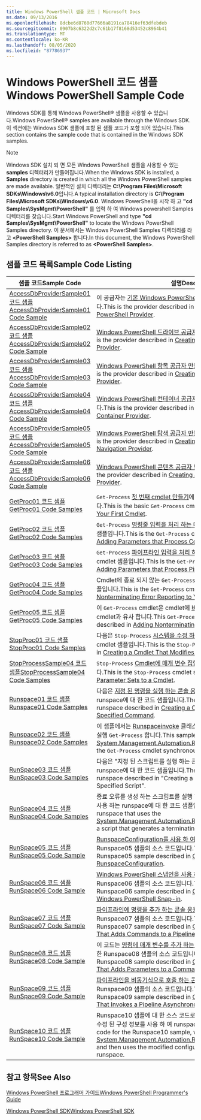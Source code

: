 ```yaml
---
title: Windows PowerShell 샘플 코드 | Microsoft Docs
ms.date: 09/13/2016
ms.openlocfilehash: 8dcbe6d8760d77666a8191ca78416ef63dfebdeb
ms.sourcegitcommit: 0907b8c6322d2c7c61b17f8168d53452c8964b41
ms.translationtype: MT
ms.contentlocale: ko-KR
ms.lasthandoff: 08/05/2020
ms.locfileid: "87786937"
---
```

# <a name="windows-powershell-sample-code"></a><span data-ttu-id="7069c-102">Windows PowerShell 코드 샘플</span><span class="sxs-lookup"><span data-stu-id="7069c-102">Windows PowerShell Sample Code</span></span>

<span data-ttu-id="7069c-103">Windows SDK를 통해 Windows PowerShell® 샘플을 사용할 수 있습니다.</span><span class="sxs-lookup"><span data-stu-id="7069c-103">Windows PowerShell® samples are available through the Windows SDK.</span></span> <span data-ttu-id="7069c-104">이 섹션에는 Windows SDK 샘플에 포함 된 샘플 코드가 포함 되어 있습니다.</span><span class="sxs-lookup"><span data-stu-id="7069c-104">This section contains the sample code that is contained in the Windows SDK samples.</span></span>

> [!NOTE]
> <span data-ttu-id="7069c-105">Windows SDK 설치 되 면 모든 Windows PowerShell 샘플을 사용할 수 있는 **samples** 디렉터리가 만들어집니다.</span><span class="sxs-lookup"><span data-stu-id="7069c-105">When the Windows SDK is installed, a **Samples** directory is created in which all the Windows PowerShell samples are made available.</span></span> <span data-ttu-id="7069c-106">일반적인 설치 디렉터리는 **C:\Program Files\Microsoft SDKs\Windows\v6.0**입니다.</span><span class="sxs-lookup"><span data-stu-id="7069c-106">A typical installation directory is **C:\Program Files\Microsoft SDKs\Windows\v6.0**.</span></span> <span data-ttu-id="7069c-107">Windows PowerShell을 시작 하 고 **"cd Samples\SysMgmt\PowerShell"** 를 입력 하 여 Windows powershell Samples 디렉터리를 찾습니다.</span><span class="sxs-lookup"><span data-stu-id="7069c-107">Start Windows PowerShell and type **"cd Samples\SysMgmt\PowerShell"** to locate the Windows PowerShell Samples directory.</span></span> <span data-ttu-id="7069c-108">이 문서에서는 Windows PowerShell Samples 디렉터리를 라고 **\<PowerShell Samples>** 합니다.</span><span class="sxs-lookup"><span data-stu-id="7069c-108">In this document, the Windows PowerShell Samples directory is referred to as **\<PowerShell Samples>**.</span></span>

## <a name="sample-code-listing"></a><span data-ttu-id="7069c-109">샘플 코드 목록</span><span class="sxs-lookup"><span data-stu-id="7069c-109">Sample Code Listing</span></span>

|                                    <span data-ttu-id="7069c-110">샘플 코드</span><span class="sxs-lookup"><span data-stu-id="7069c-110">Sample Code</span></span>                                    |                                                                                                                                           <span data-ttu-id="7069c-111">설명</span><span class="sxs-lookup"><span data-stu-id="7069c-111">Description</span></span>                                                                                                                                           |
| --------------------------------------------------------------------------------- | ----------------------------------------------------------------------------------------------------------------------------------------------------------------------------------------------------------------------------------------------------------------------------------------------- |
| [<span data-ttu-id="7069c-112">AccessDbProviderSample01 코드 샘플</span><span class="sxs-lookup"><span data-stu-id="7069c-112">AccessDbProviderSample01 Code Sample</span></span>](./accessdbprovidersample01-code-sample.md) | <span data-ttu-id="7069c-113">이 공급자는 [기본 Windows PowerShell 공급자 만들기](./creating-a-basic-windows-powershell-provider.md)에 설명 된 공급자입니다.</span><span class="sxs-lookup"><span data-stu-id="7069c-113">This is the provider described in [Creating a Basic Windows PowerShell Provider](./creating-a-basic-windows-powershell-provider.md).</span></span>                                                                                                                                                            |
| [<span data-ttu-id="7069c-114">AccessDbProviderSample02 코드 샘플</span><span class="sxs-lookup"><span data-stu-id="7069c-114">AccessDbProviderSample02 Code Sample</span></span>](./accessdbprovidersample02-code-sample.md) | <span data-ttu-id="7069c-115">[Windows PowerShell 드라이브 공급자 만들기](./creating-a-windows-powershell-drive-provider.md)에 설명 된 공급자입니다.</span><span class="sxs-lookup"><span data-stu-id="7069c-115">This is the provider described in [Creating a Windows PowerShell Drive Provider](./creating-a-windows-powershell-drive-provider.md).</span></span>                                                                                                                                                            |
| [<span data-ttu-id="7069c-116">AccessDbProviderSample03 코드 샘플</span><span class="sxs-lookup"><span data-stu-id="7069c-116">AccessDbProviderSample03 Code Sample</span></span>](./accessdbprovidersample03-code-sample.md) | <span data-ttu-id="7069c-117">[Windows PowerShell 항목 공급자 만들기](./creating-a-windows-powershell-item-provider.md)에서 설명 하는 공급자입니다.</span><span class="sxs-lookup"><span data-stu-id="7069c-117">This is the provider described in [Creating a Windows PowerShell Item Provider](./creating-a-windows-powershell-item-provider.md).</span></span>                                                                                                                                                              |
| [<span data-ttu-id="7069c-118">AccessDbProviderSample04 코드 샘플</span><span class="sxs-lookup"><span data-stu-id="7069c-118">AccessDbProviderSample04 Code Sample</span></span>](./accessdbprovidersample04-code-sample.md) | <span data-ttu-id="7069c-119">[Windows PowerShell 컨테이너 공급자 만들기](./creating-a-windows-powershell-container-provider.md)에서 설명 하는 공급자입니다.</span><span class="sxs-lookup"><span data-stu-id="7069c-119">This is the provider described in [Creating a Windows PowerShell Container Provider](./creating-a-windows-powershell-container-provider.md).</span></span>                                                                                                                                                    |
| [<span data-ttu-id="7069c-120">AccessDbProviderSample05 코드 샘플</span><span class="sxs-lookup"><span data-stu-id="7069c-120">AccessDbProviderSample05 Code Sample</span></span>](./accessdbprovidersample05-code-sample.md) | <span data-ttu-id="7069c-121">[Windows PowerShell 탐색 공급자 만들기](./creating-a-windows-powershell-navigation-provider.md)에서 설명 하는 공급자입니다.</span><span class="sxs-lookup"><span data-stu-id="7069c-121">This is the provider described in [Creating a Windows PowerShell Navigation Provider](./creating-a-windows-powershell-navigation-provider.md).</span></span>                                                                                                                                                  |
| [<span data-ttu-id="7069c-122">AccessDbProviderSample06 코드 샘플</span><span class="sxs-lookup"><span data-stu-id="7069c-122">AccessDbProviderSample06 Code Sample</span></span>](./accessdbprovidersample06-code-sample.md) | <span data-ttu-id="7069c-123">[Windows PowerShell 콘텐츠 공급자 만들기](./creating-a-windows-powershell-content-provider.md)에 설명 된 공급자입니다.</span><span class="sxs-lookup"><span data-stu-id="7069c-123">This is the provider described in [Creating a Windows PowerShell Content Provider](./creating-a-windows-powershell-content-provider.md).</span></span>                                                                                                                                                        |
| [<span data-ttu-id="7069c-124">GetProc01 코드 샘플</span><span class="sxs-lookup"><span data-stu-id="7069c-124">GetProc01 Code Samples</span></span>](./getproc01-code-samples.md)                             | <span data-ttu-id="7069c-125">`Get-Process` [첫 번째 cmdlet 만들기](../cmdlet/creating-a-cmdlet-without-parameters.md)에 설명 된 기본 cmdlet 샘플입니다.</span><span class="sxs-lookup"><span data-stu-id="7069c-125">This is the basic `Get-Process` cmdlet sample described in [Creating Your First Cmdlet](../cmdlet/creating-a-cmdlet-without-parameters.md).</span></span>                                                                                                                                                     |
| [<span data-ttu-id="7069c-126">GetProc02 코드 샘플</span><span class="sxs-lookup"><span data-stu-id="7069c-126">GetProc02 Code Samples</span></span>](./getproc02-code-samples.md)                             | <span data-ttu-id="7069c-127">`Get-Process` [명령줄 입력을 처리 하는 매개 변수 추가](../cmdlet/adding-parameters-that-process-command-line-input.md)에서 설명 하는 cmdlet 샘플입니다.</span><span class="sxs-lookup"><span data-stu-id="7069c-127">This is the `Get-Process` cmdlet sample described in [Adding Parameters that Process Command-Line Input](../cmdlet/adding-parameters-that-process-command-line-input.md).</span></span>                                                                                                                       |
| [<span data-ttu-id="7069c-128">GetProc03 코드 샘플</span><span class="sxs-lookup"><span data-stu-id="7069c-128">GetProc03 Code Samples</span></span>](./getproc03-code-samples.md)                             | <span data-ttu-id="7069c-129">`Get-Process` [파이프라인 입력을 처리 하는 매개 변수 추가](../cmdlet/adding-parameters-that-process-pipeline-input.md)에서 설명 하는 cmdlet 샘플입니다.</span><span class="sxs-lookup"><span data-stu-id="7069c-129">This is the `Get-Process` cmdlet sample described in [Adding Parameters that Process Pipeline Input](../cmdlet/adding-parameters-that-process-pipeline-input.md).</span></span>                                                                                                                               |
| [<span data-ttu-id="7069c-130">GetProc04 코드 샘플</span><span class="sxs-lookup"><span data-stu-id="7069c-130">GetProc04 Code Samples</span></span>](./getproc04-code-samples.md)                             | <span data-ttu-id="7069c-131">Cmdlet에 종료 되지 않는 `Get-Process` [오류 보고 추가](../cmdlet/adding-non-terminating-error-reporting-to-your-cmdlet.md)에 설명 된 cmdlet 샘플입니다.</span><span class="sxs-lookup"><span data-stu-id="7069c-131">This is the `Get-Process` cmdlet sample described in [Adding Nonterminating Error Reporting to Your Cmdlet](../cmdlet/adding-non-terminating-error-reporting-to-your-cmdlet.md).</span></span>                                                                                                                |
| [<span data-ttu-id="7069c-132">GetProc05 코드 샘플</span><span class="sxs-lookup"><span data-stu-id="7069c-132">GetProc05 Code Samples</span></span>](./getproc05-code-samples.md)                             | <span data-ttu-id="7069c-133">이 `Get-Process` cmdlet은 cmdlet에 [비 종료 오류 보고 추가](../cmdlet/adding-non-terminating-error-reporting-to-your-cmdlet.md)에 설명 된 cmdlet과 유사 합니다.</span><span class="sxs-lookup"><span data-stu-id="7069c-133">This `Get-Process` cmdlet is similar to the cmdlet described in [Adding Nonterminating Error Reporting to Your Cmdlet](../cmdlet/adding-non-terminating-error-reporting-to-your-cmdlet.md).</span></span>                                                                                                     |
| [<span data-ttu-id="7069c-134">StopProc01 코드 샘플</span><span class="sxs-lookup"><span data-stu-id="7069c-134">StopProc01 Code Samples</span></span>](./stopproc01-code-samples.md)                           | <span data-ttu-id="7069c-135">다음은 `Stop-Process` [시스템을 수정 하는 cmdlet 만들기](../cmdlet/creating-a-cmdlet-that-modifies-the-system.md)에서 설명 하는 cmdlet 샘플입니다.</span><span class="sxs-lookup"><span data-stu-id="7069c-135">This is the `Stop-Process` cmdlet sample described in [Creating a Cmdlet That Modifies the System](../cmdlet/creating-a-cmdlet-that-modifies-the-system.md).</span></span>                                                                                                                                    |
| [<span data-ttu-id="7069c-136">StopProcessSample04 코드 샘플</span><span class="sxs-lookup"><span data-stu-id="7069c-136">StopProcessSample04 Code Samples</span></span>](./stopprocesssample04-code-samples.md)         | <span data-ttu-id="7069c-137">`Stop-Process` [Cmdlet에 매개 변수 집합 추가](../cmdlet/adding-parameter-sets-to-a-cmdlet.md)에 설명 된 cmdlet 샘플입니다.</span><span class="sxs-lookup"><span data-stu-id="7069c-137">This is the `Stop-Process` cmdlet sample described in [Adding Parameter Sets to a Cmdlet](../cmdlet/adding-parameter-sets-to-a-cmdlet.md).</span></span>                                                                                                                                                      |
| [<span data-ttu-id="7069c-138">Runspace01 코드 샘플</span><span class="sxs-lookup"><span data-stu-id="7069c-138">Runspace01 Code Samples</span></span>](./runspace01-code-samples.md)                           | <span data-ttu-id="7069c-139">다음은 [지정 된 명령을 실행 하는 콘솔 응용 프로그램 만들기](/dotnet/csharp/programming-guide/inside-a-program/hello-world-your-first-program)에서 설명 하는 runspace에 대 한 코드 샘플입니다.</span><span class="sxs-lookup"><span data-stu-id="7069c-139">These are the code samples for the runspace described in [Creating a Console Application That Runs a Specified Command](/dotnet/csharp/programming-guide/inside-a-program/hello-world-your-first-program).</span></span>                                                                                      |
| [<span data-ttu-id="7069c-140">Runspace02 코드 샘플</span><span class="sxs-lookup"><span data-stu-id="7069c-140">Runspace02 Code Samples</span></span>](./runspace02-code-samples.md)                           | <span data-ttu-id="7069c-141">이 샘플에서는 [Runspaceinvoke](/dotnet/api/System.Management.Automation.RunspaceInvoke) 클래스를 사용 하 여 cmdlet을 동기적으로 실행 `Get-Process` 합니다.</span><span class="sxs-lookup"><span data-stu-id="7069c-141">This sample uses the [System.Management.Automation.Runspaceinvoke](/dotnet/api/System.Management.Automation.RunspaceInvoke) class to execute the `Get-Process` cmdlet synchronously.</span></span>                                                                                                            |
| [<span data-ttu-id="7069c-142">RunSpace03 코드 샘플</span><span class="sxs-lookup"><span data-stu-id="7069c-142">RunSpace03 Code Samples</span></span>](./runspace03-code-samples.md)                           | <span data-ttu-id="7069c-143">다음은 "지정 된 스크립트를 실행 하는 콘솔 응용 프로그램 만들기"에 설명 된 runspace에 대 한 코드 샘플입니다.</span><span class="sxs-lookup"><span data-stu-id="7069c-143">These are the code samples for the runspace described in "Creating a Console Application That Runs a Specified Script".</span></span>                                                                                                                                                                         |
| [<span data-ttu-id="7069c-144">RunSpace04 코드 샘플</span><span class="sxs-lookup"><span data-stu-id="7069c-144">RunSpace04 Code Samples</span></span>](./runspace04-code-samples.md)                           | <span data-ttu-id="7069c-145">종료 오류를 생성 하는 스크립트를 실행 하기 위해 [Runspaceinvoke](/dotnet/api/System.Management.Automation.RunspaceInvoke) 클래스를 사용 하는 runspace에 대 한 코드 샘플입니다.</span><span class="sxs-lookup"><span data-stu-id="7069c-145">This is a code sample for a runspace that uses the [System.Management.Automation.Runspaceinvoke](/dotnet/api/System.Management.Automation.RunspaceInvoke) class to execute a script that generates a terminating error.</span></span>                                                                         |
| [<span data-ttu-id="7069c-146">RunSpace05 코드 샘플</span><span class="sxs-lookup"><span data-stu-id="7069c-146">RunSpace05 Code Sample</span></span>](./runspace05-code-sample.md)                             | <span data-ttu-id="7069c-147">[RunspaceConfiguration를 사용 하 여 Runspace 구성](https://msdn.microsoft.com/42681d19-2d05-4975-befd-afb1990e79b2)에 설명 된 Runspace05 샘플의 소스 코드입니다.</span><span class="sxs-lookup"><span data-stu-id="7069c-147">This is the source code for the Runspace05 sample described in [Configuring a Runspace Using RunspaceConfiguration](https://msdn.microsoft.com/42681d19-2d05-4975-befd-afb1990e79b2).</span></span>                                                                                                           |
| [<span data-ttu-id="7069c-148">RunSpace06 코드 샘플</span><span class="sxs-lookup"><span data-stu-id="7069c-148">RunSpace06 Code Sample</span></span>](./runspace06-code-sample.md)                             | <span data-ttu-id="7069c-149">[Windows PowerShell 스냅인을 사용 하 여 Runspace 구성](https://msdn.microsoft.com/a7289ee8-9732-49ee-91c7-d533e9538b83)에 설명 된 Runspace06 샘플의 소스 코드입니다.</span><span class="sxs-lookup"><span data-stu-id="7069c-149">This is the source code for the Runspace06 sample described in [Configuring a Runspace Using a Windows PowerShell Snap-in](https://msdn.microsoft.com/a7289ee8-9732-49ee-91c7-d533e9538b83).</span></span>                                                                                                    |
| [<span data-ttu-id="7069c-150">RunSpace07 코드 샘플</span><span class="sxs-lookup"><span data-stu-id="7069c-150">RunSpace07 Code Sample</span></span>](./runspace07-code-sample.md)                             | <span data-ttu-id="7069c-151">[파이프라인에 명령을 추가 하는 콘솔 응용 프로그램 만들기](https://msdn.microsoft.com/01eb7808-e97b-4905-80be-9e2fa38c262e)에서 설명한 Runspace07 샘플의 소스 코드입니다.</span><span class="sxs-lookup"><span data-stu-id="7069c-151">This is the source code for the Runspace07 sample described in [Creating a Console Application That Adds Commands to a Pipeline](https://msdn.microsoft.com/01eb7808-e97b-4905-80be-9e2fa38c262e).</span></span>                                                                                              |
| [<span data-ttu-id="7069c-152">RunSpace08 코드 샘플</span><span class="sxs-lookup"><span data-stu-id="7069c-152">RunSpace08 Code Sample</span></span>](./runspace08-code-sample.md)                             | <span data-ttu-id="7069c-153">이 코드는 [명령에 매개 변수를 추가 하는 콘솔 응용 프로그램 만들기](https://msdn.microsoft.com/848b2b46-60f1-4a86-b448-cfc7c0cccfba)에서 설명한 Runspace08 샘플의 소스 코드입니다.</span><span class="sxs-lookup"><span data-stu-id="7069c-153">This is the source code for the Runspace08 sample described in [Creating a Console Application That Adds Parameters to a Command](https://msdn.microsoft.com/848b2b46-60f1-4a86-b448-cfc7c0cccfba).</span></span>                                                                                             |
| [<span data-ttu-id="7069c-154">RunSpace09 코드 샘플</span><span class="sxs-lookup"><span data-stu-id="7069c-154">RunSpace09 Code Sample</span></span>](./runspace09-code-sample.md)                             | <span data-ttu-id="7069c-155">[파이프라인을 비동기식으로 호출 하는 콘솔 응용 프로그램 만들기](https://msdn.microsoft.com/198c1c94-2a06-457e-93ce-c0d910618e47)에서 설명한 Runspace09 샘플의 소스 코드입니다.</span><span class="sxs-lookup"><span data-stu-id="7069c-155">This is the source code for the Runspace09 sample described in [Creating a Console Application That Invokes a Pipeline Asynchronously](https://msdn.microsoft.com/198c1c94-2a06-457e-93ce-c0d910618e47).</span></span>                                                                                        |
| [<span data-ttu-id="7069c-156">RunSpace10 코드 샘플</span><span class="sxs-lookup"><span data-stu-id="7069c-156">RunSpace10 Code Sample</span></span>](./runspace10-code-sample.md)                             | <span data-ttu-id="7069c-157">Runspace10 샘플에 대 한 소스 코드로, [runspace](/dotnet/api/System.Management.Automation.Runspaces.RunspaceConfiguration) 에 cmdlet을 추가한 다음 수정 된 구성 정보를 사용 하 여 runspace를 만듭니다.</span><span class="sxs-lookup"><span data-stu-id="7069c-157">This is the source code for the Runspace10 sample, which adds a cmdlet to [System.Management.Automation.Runspaces.Runspaceconfiguration](/dotnet/api/System.Management.Automation.Runspaces.RunspaceConfiguration) and then uses the modified configuration information to create the runspace.</span></span> |

## <a name="see-also"></a><span data-ttu-id="7069c-158">참고 항목</span><span class="sxs-lookup"><span data-stu-id="7069c-158">See Also</span></span>

[<span data-ttu-id="7069c-159">Windows PowerShell 프로그래머 가이드</span><span class="sxs-lookup"><span data-stu-id="7069c-159">Windows PowerShell Programmer's Guide</span></span>](./windows-powershell-programmer-s-guide.md)

[<span data-ttu-id="7069c-160">Windows PowerShell SDK</span><span class="sxs-lookup"><span data-stu-id="7069c-160">Windows PowerShell SDK</span></span>](../windows-powershell-reference.md)
